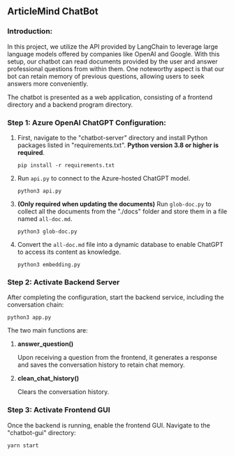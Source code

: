 ## ArticleMind ChatBot

### Introduction:

In this project, we utilize the API provided by LangChain to leverage large language models offered by companies like OpenAI and Google. With this setup, our chatbot can read documents provided by the user and answer professional questions from within them. One noteworthy aspect is that our bot can retain memory of previous questions, allowing users to seek answers more conveniently.

The chatbot is presented as a web application, consisting of a frontend directory and a backend program directory.


### Step 1: Azure OpenAI ChatGPT Configuration:

1. First, navigate to the "chatbot-server" directory and install Python packages listed in "requirements.txt". **Python version 3.8 or higher is required**.
    
    ```
    pip install -r requirements.txt
    
    ```
    
2. Run `api.py` to connect to the Azure-hosted ChatGPT model.
    
    ```
    python3 api.py
    
    ```
    
3. **(Only required when updating the documents)** Run `glob-doc.py` to collect all the documents from the "./docs" folder and store them in a file named `all-doc.md`.
    
    ```
    python3 glob-doc.py
    
    ```
    
4. Convert the `all-doc.md` file into a dynamic database to enable ChatGPT to access its content as knowledge.
    
    ```
    python3 embedding.py
    
    ```
    

### Step 2: Activate Backend Server

After completing the configuration, start the backend service, including the conversation chain:

```
python3 app.py

```

The two main functions are:

1. **answer_question()**
    
    Upon receiving a question from the frontend, it generates a response and saves the conversation history to retain chat memory.
    
2. **clean_chat_history()**
    
    Clears the conversation history.
    

### Step 3: Activate Frontend GUI

Once the backend is running, enable the frontend GUI. Navigate to the "chatbot-gui" directory:

```bash
yarn start
```
